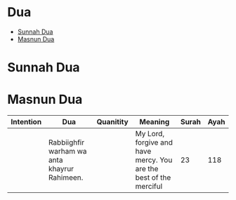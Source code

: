 <h1> Dua </h1>

- [Sunnah Dua](#sunnah-dua)
- [Masnun Dua](#masnun-dua)



# Sunnah Dua


# Masnun Dua

| Intention | Dua | Quanitity | Meaning | Surah | Ayah |
| ------------- | ------------- | ------------- | ------------- | ------------- | ------------- |
|  | Rabbiighfir warham wa anta khayrur Rahimeen. |  | My Lord, forgive and have mercy. You are the best of the merciful | 23 | 118 |


